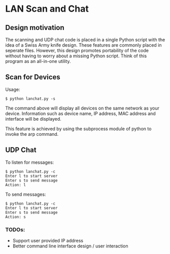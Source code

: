 # LAN Scan and Chat

## Design motivation
The scanning and UDP chat code is placed in a single Python script with the idea of a Swiss Army knife design. These features are commonly placed in seperate files. However, this design promotes portability of the code without having to worry about a missing Python script. Think of this program as an all-in-one utility.

## Scan for Devices

Usage:
```
$ python lanchat.py -s
```
The command above will display all devices on the same network as your device. Information such as device name, IP address, MAC address and interface will be displayed.

This feature is achieved by using the subprocess module of python to invoke the arp command.

## UDP Chat
To listen for messages:
```
$ python lanchat.py -c
Enter l to start server
Enter s to send message
Action: l
```

To send messages:
```
$ python lanchat.py -c
Enter l to start server
Enter s to send message
Action: s
```

### TODOs:
- Support user provided IP address
- Better command line interface design / user interaction